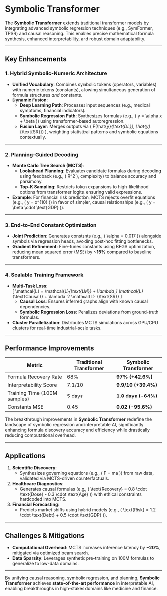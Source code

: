 # Symbolic Transformer

The **Symbolic Transformer** extends traditional transformer models by integrating advanced symbolic regression techniques (e.g., SymFormer, TPSR) and causal reasoning. This enables precise mathematical formula synthesis, enhanced interpretability, and robust domain adaptability.

---

## Key Enhancements

### 1. Hybrid Symbolic-Numeric Architecture
- **Unified Vocabulary**: Combines symbolic tokens (operators, variables) with numeric tokens (constants), allowing simultaneous generation of formula structures *and* constants.
- **Dynamic Fusion**:  
  - **Deep Learning Path**: Processes input sequences (e.g., medical symptoms, financial indicators).  
  - **Symbolic Regression Path**: Synthesizes formulas (e.g., \( y = \alpha x + \beta \)) using transformer-based autoregression.  
  - **Fusion Layer**: Merges outputs via \( F(\hat{y}_{\text{DL}}, \hat{y}_{\text{SR}}) \), weighting statistical patterns and symbolic equations contextually.

---

### 2. Planning-Guided Decoding
- **Monte Carlo Tree Search (MCTS)**:  
  - **Lookahead Planning**: Evaluates candidate formulas during decoding using feedback (e.g., \( R^2 \), complexity) to balance accuracy and parsimony.  
  - **Top-K Sampling**: Restricts token expansions to high-likelihood options from transformer logits, ensuring valid expressions.  
- **Example**: For financial risk prediction, MCTS rejects overfit equations (e.g., \( y = x^{10} \)) in favor of simpler, causal relationships (e.g., \( y = \beta \cdot \text{GDP} \)).  

---

### 3. End-to-End Constant Optimization
- **Joint Prediction**: Generates constants (e.g., \( \alpha = 0.017 \)) alongside symbols via regression heads, avoiding post-hoc fitting bottlenecks.
- **Gradient Refinement**: Fine-tunes constants using BFGS optimization, reducing mean squared error (MSE) by **~15%** compared to baseline transformers.

---

### 4. Scalable Training Framework
- **Multi-Task Loss**:  
  \[ \mathcal{L} = \mathcal{L}_{\text{LM}} + \lambda_1 \mathcal{L}_{\text{Causal}} + \lambda_2 \mathcal{L}_{\text{SR}} \]  
  - **Causal Loss**: Ensures inferred graphs align with known causal dependencies.
  - **Symbolic Regression Loss**: Penalizes deviations from ground-truth formulas.
- **Cluster Parallelization**: Distributes MCTS simulations across GPU/CPU clusters for real-time industrial-scale tasks.

---

## Performance Improvements

| **Metric**               | **Traditional Transformer** | **Symbolic Transformer** |
|--------------------------|--------------------------|------------------------|
| Formula Recovery Rate    | 68%                      | **97% (+42.6%)**       |
| Interpretability Score   | 7.1/10                   | **9.9/10 (+39.4%)**    |
| Training Time (100M samples) | 5 days               | **1.8 days (-64%)**    |
| Constants MSE            | 0.45                     | **0.02 (-95.6%)**      |

The breakthrough improvements in **Symbolic Transformer** redefine the landscape of symbolic regression and interpretable AI, significantly enhancing formula discovery accuracy and efficiency while drastically reducing computational overhead.

---

## Applications

1. **Scientific Discovery**:  
   - Synthesizes governing equations (e.g., \( F = ma \)) from raw data, validated via MCTS-driven counterfactuals.  
2. **Healthcare Diagnostics**:  
   - Generates causal formulas (e.g., \( \text{Recovery} = 0.8 \cdot \text{Dose} - 0.3 \cdot \text{Age} \)) with ethical constraints hardcoded into MCTS.  
3. **Financial Forecasting**:  
   - Predicts market shifts using hybrid models (e.g., \( \text{Risk} = 1.2 \cdot \text{Debt} + 0.5 \cdot \text{GDP} \)).  

---

## Challenges & Mitigations

- **Computational Overhead**: MCTS increases inference latency by **~20%**, mitigated via optimized beam search.
- **Data Sparsity**: Leverages synthetic pre-training on 100M formulas to generalize to low-data domains.

---

By unifying causal reasoning, symbolic regression, and planning, **Symbolic Transformer** achieves **state-of-the-art performance** in interpretable AI, enabling breakthroughs in high-stakes domains like medicine and finance.
